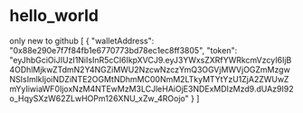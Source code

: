 # hello_world
only new to github
[
 {
     "walletAddress": "0x88e290e7f7f84fb1e6770773bd78ec1ec8ff3805",
     "token": "eyJhbGciOiJIUzI1NiIsInR5cCI6IkpXVCJ9.eyJ3YWxsZXRfYWRkcmVzcyI6IjB4ODhlMjkwZTdmN2Y4NGZiMWU2NzcwNzczYmQ3OGVjMWVjOGZmMzgwNSIsImlkIjoiNDZiNTE2OGMtNDhmMC00NmM2LTkyMTYtYzU1ZjA2ZWUwZmYyIiwiaWF0IjoxNzM4NTEwMzM3LCJleHAiOjE3NDExMDIzMzd9.dUAz9I92o_HqySXzW62ZLwHOPm126XNU_xZw_4ROojo"
 }
]
